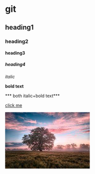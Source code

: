 # git
## heading1
### heading2
#### heading3
##### heading4
*italic*

**bold text**

*** both italic+bold text***

[click me](www.google.com)

![image](download.jpg)

